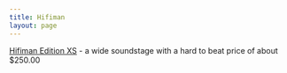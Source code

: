 ```yaml
---
title: Hifiman
layout: page
---
```

[Hifiman Edition XS](http://hifiman.com) - a wide soundstage with a hard to beat price of about $250.00
